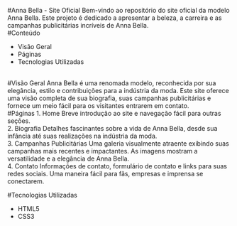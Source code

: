 #Anna Bella - Site Oficial
Bem-vindo ao repositório do site oficial da modelo Anna Bella. Este projeto é dedicado a apresentar a beleza, a carreira e as campanhas publicitárias incríveis de Anna Bella.
<br> 
#Conteúdo
* Visão Geral
* Páginas
* Tecnologias Utilizadas
<br>
#Visão Geral
Anna Bella é uma renomada modelo, reconhecida por sua elegância, estilo e contribuições para a indústria da moda. Este site oferece uma visão completa de sua biografia, suas campanhas publicitárias e fornece um meio fácil para os visitantes entrarem em contato.
<br>
#Páginas
1. Home
Breve introdução ao site e navegação fácil para outras seções.<br>
2. Biografia
Detalhes fascinantes sobre a vida de Anna Bella, desde sua infância até suas realizações na indústria da moda.<br>
3. Campanhas Publicitárias
Uma galeria visualmente atraente exibindo suas campanhas mais recentes e impactantes. As imagens mostram a versatilidade e a elegância de Anna Bella.<br>
4. Contato
Informações de contato, formulário de contato e links para suas redes sociais. Uma maneira fácil para fãs, empresas e imprensa se conectarem.<br>

#Tecnologias Utilizadas
* HTML5
* CSS3
